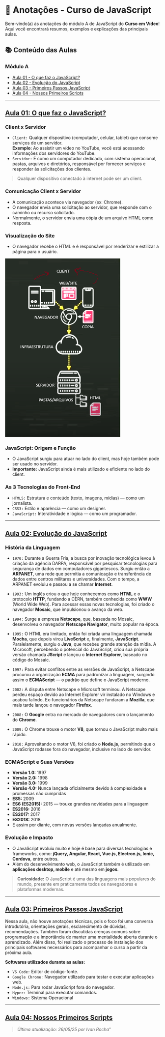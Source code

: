 # 📒 Anotações - Curso de JavaScript

Bem-vindo(a) às anotações do módulo A de JavaScript do **Curso em Vídeo**!  
Aqui você encontrará resumos, exemplos e explicações das principais aulas.

## 📚 Conteúdo das Aulas

### Módulo A
- [Aula 01 - O que faz o JavaScript?](#aula-01-o-que-faz-o-javascript)
- [Aula 02 - Evolução do JavaScript](#aula-02-evolução-do-javascript)
- [Aula 03 - Primeiros Passos JavaScript](#aula-03-primeiros-passos-javascript)
- [Aula 04 - Nossos Primeiros Scripts](#aula-04-nossos-primeiros-scripts)

---

## [Aula 01: O que faz o JavaScript?](https://youtu.be/Ptbk2af68e8?si=4HmA_1PSD4C_ZxyH)

### Client x Servidor

- ``Client:`` Qualquer dispositivo (computador, celular, tablet) que consome serviços de um servidor.  
  **Exemplo:** Ao assistir um vídeo no YouTube, você está acessando informações dos servidores do YouTube.
- ``Servidor:`` É como um computador dedicado, com sistema operacional, pastas, arquivos e diretórios, responsável por fornecer serviços e responder às solicitações dos clientes.

> Qualquer dispositivo conectado à internet pode ser um client.

### Comunicação Client x Servidor

- A comunicação acontece via navegador (ex: Chrome).
- O navegador envia uma solicitação ao servidor, que responde com o caminho ou recurso solicitado.
- Normalmente, o servidor envia uma cópia de um arquivo HTML como resposta.

### Visualização do Site

- O navegador recebe o HTML e é responsável por renderizar e estilizar a página para o usuário.

![Imagem de Explicação](./image/Explicação.png)

### JavaScript: Origem e Função

- O JavaScript surgiu para atuar no lado do client, mas hoje também pode ser usado no servidor.
- **Importante:** JavaScript ainda é mais utilizado e eficiente no lado do client.

### As 3 Tecnologias do Front-End

- ``HTML5:`` Estrutura e conteúdo (texto, imagens, mídias) — como um jornalista.
- ``CSS3:`` Estilo e aparência — como um designer.
- ``JavaScript:`` Interatividade e lógica — como um programador.
---
## [Aula 02: Evolução do JavaScript](https://youtu.be/rUTKomc2gG8?si=fSit4-B741vkNm3c)

### História da Linguagem

- ``1970:`` Durante a Guerra Fria, a busca por inovação tecnológica levou à criação da agência DARPA, responsável por pesquisar tecnologias para segurança de dados em computadores gigantescos. Surgiu então a **ARPANET**, uma rede que permitia a comunicação e transferência de dados entre centros militares e universidades. Com o tempo, a ARPANET evoluiu e passou a se chamar **Internet**.

- ``1993:`` Um inglês criou o que hoje conhecemos como **HTML** e o protocolo **HTTP**, fundando a CERN, também conhecida como **WWW** (World Wide Web). Para acessar essas novas tecnologias, foi criado o navegador **Mosaic**, que impulsionou o avanço da web.

- ``1994:`` Surge a empresa **Netscape**, que, baseada no Mosaic, desenvolveu o navegador **Netscape Navigator**, muito popular na época.

- ``1995:`` O HTML era limitado, então foi criada uma linguagem chamada **Mocha**, que depois virou **LiveScript** e, finalmente, **JavaScript**. Paralelamente, surgiu o **Java**, que recebeu grande atenção da mídia. A Microsoft, percebendo o potencial do JavaScript, criou sua própria versão chamada **JScript** e lançou o **Internet Explorer**, baseado no código do Mosaic.

- ``1997:`` Para evitar conflitos entre as versões de JavaScript, a Netscape procurou a organização **ECMA** para padronizar a linguagem, surgindo assim o **ECMAScript** — o padrão que define o JavaScript moderno.

- ``2002:`` A disputa entre Netscape e Microsoft terminou. A Netscape perdeu espaço devido ao Internet Explorer vir instalado no Windows e acabou falindo. Ex-funcionários da Netscape fundaram a **Mozilla**, que mais tarde lançou o navegador **Firefox**.

- ``2008:`` O **Google** entra no mercado de navegadores com o lançamento do **Chrome**.

- ``2009:`` O Chrome trouxe o motor **V8**, que tornou o JavaScript muito mais rápido.

- ``2010:`` Aproveitando o motor V8, foi criado o **Node.js**, permitindo que o JavaScript rodasse fora do navegador, inclusive no lado do servidor.

### ECMAScript e Suas Versões

- **Versão 1.0:** 1997
- **Versão 2.0:** 1998
- **Versão 3.0:** 1999
- **Versão 4.0:** Nunca lançada oficialmente devido à complexidade e promessas não cumpridas
- **ES5:** 2009
- **ES6 (ES2015):** 2015 — trouxe grandes novidades para a linguagem
- **ES2016:** 2016
- **ES2017:** 2017
- **ES2018:** 2018
- E assim por diante, com novas versões lançadas anualmente.

### Evolução e Impacto

- O JavaScript evoluiu muito e hoje é base para diversas tecnologias e frameworks, como: **jQuery, Angular, React, Vue.js, Electron.js, Ionic, Cordova**, entre outros.
- Além do desenvolvimento web, o JavaScript também é utilizado em **aplicações desktop, mobile** e até mesmo em **jogos**.

> **Curiosidade:** O JavaScript é uma das linguagens mais populares do mundo, presente em praticamente todos os navegadores e plataformas modernas.

---
## [Aula 03: Primeiros Passos JavaScript](https://youtu.be/FdePtO5JSd0?si=iLHr5d9jnekpHan3)

Nessa aula, não houve anotações técnicas, pois o foco foi uma conversa introdutória, orientações gerais, esclarecimento de dúvidas, recomendações. Também foram discutidas crenças comuns sobre programação e a importância de manter uma mentalidade aberta durante o aprendizado. Além disso, foi realizado o processo de instalação dos principais softwares necessários para acompanhar o curso a partir da próxima aula.

**Softwares utilizados durante as aulas:**

- ``VS Code:`` Editor de código-fonte.
- ``Google Chrome:`` Navegador utilizado para testar e executar aplicações web.
- ``Node.js:`` Para rodar JavaScript fora do navegador.
- ``Hyper:`` Terminal para executar comandos.
- ``Windows:`` Sistema Operacional

---
## [Aula 04: Nossos Primeiros Scripts](https://youtu.be/OmmJBfcMJA8?si=yBGwbwYhM_cAO7c0)




> _Última atualização: 26/05/25 por Ivan Rocha_"